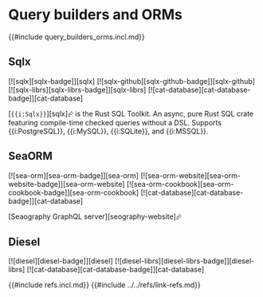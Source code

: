 # Query builders and ORMs

{{#include query_builders_orms.incl.md}}

## Sqlx

[![sqlx][sqlx-badge]][sqlx]  [![sqlx-github][sqlx-github-badge]][sqlx-github]  [![sqlx-librs][sqlx-librs-badge]][sqlx-librs]  [![cat-database][cat-database-badge]][cat-database]

[`{{i:Sqlx}}`][sqlx]⮳ is the Rust SQL Toolkit. An async, pure Rust SQL crate featuring compile-time checked queries without a DSL. Supports {{i:PostgreSQL}}, {{i:MySQL}}, {{i:SQLite}}, and {{i:MSSQL}}.

## SeaORM

[![sea-orm][sea-orm-badge]][sea-orm]  [![sea-orm-website][sea-orm-website-badge]][sea-orm-website]  [![sea-orm-cookbook][sea-orm-cookbook-badge]][sea-orm-cookbook]  [![cat-database][cat-database-badge]][cat-database]

[Seaography GraphQL server][seography-website]⮳

## Diesel

[![diesel][diesel-badge]][diesel]  [![diesel-librs][diesel-librs-badge]][diesel-librs]  [![cat-database][cat-database-badge]][cat-database]

{{#include refs.incl.md}}
{{#include ../../refs/link-refs.md}}
